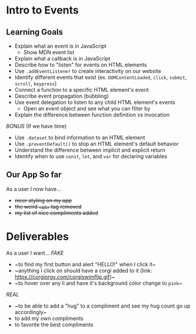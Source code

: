 # Intro to Events

## Learning Goals
* Explain what an event is in JavaScript
  * Show MDN event list
* Explain what a callback is in JavaScript
* Describe how to "listen" for events on HTML elements
* Use `.addEventListener` to create interactivity on our website
* Identify different events that exist (ex. `DOMContentLoaded`, `click`, `submit`, `scroll`, `keypress`)
* Connect a function to a specific HTML element's event
* Describe event propagation (bubbling)
* Use event delegation to listen to any child HTML element's events
  * Open an event object and see what you can filter by
* Explain the difference between function definition vs invocation

*BONUS* (If we have time)
* Use `.dataset` to bind information to an HTML element
* Use `.preventDefault()` to stop an HTML element's default behavior
* Understand the difference between implicit and explicit return
* Identify when to use `const`, `let`, and `var` for declaring variables


## Our App So far
As a user I now have...
* ~~nicer styling on my app~~
* ~~the weird `<em>` tag removed~~
* ~~my list of nice compliments added~~


# Deliverables
As a user I want...
*FAKE*
* ~to find my first button and alert "HELLO!" when I click it~
* ~anything I click on should have a corgi added to it (link: <https://corgiorgy.com/corgiswimflip.gif>)~
* ~to hover over any li and have it's background color change to `pink`~

*REAL*
* ~to be able to add a "hug" to a compliment and see my hug count go up accordingly~
* to add my own compliments
* to favorite the best compliments
